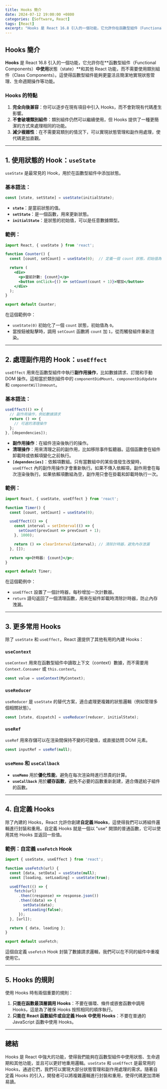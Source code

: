 ```yaml
---
title: Hooks 簡介
date: 2024-07-12 19:00:00 +0800
categories: [Software, React]
tags: [React] 
excerpt: "Hooks 是 React 16.8 引入的一個功能，它允許你在函數型組件（Functional Components）中使用狀態（state）和其他 React 功能，而不需要使用類別組件（Class Components）"
---
```


## Hooks 簡介

**Hooks** 是 React 16.8 引入的一個功能，它允許你在**函數型組件（Functional Components）**中使用**狀態（state）**和其他 React 功能，而不需要使用類別組件（Class Components）。這使得函數型組件能夠更靈活且簡潔地實現狀態管理、生命週期操作等功能。

### Hooks 的特點
1. **完全向後兼容**：你可以逐步在現有項目中引入 Hooks，而不會對現有代碼產生影響。
2. **不會破壞類別組件**：類別組件仍然可以繼續使用，但 Hooks 提供了一種更簡潔的方式來處理相同的功能。
3. **減少複雜性**：在不需要寫類別的情況下，可以實現狀態管理和副作用處理，使代碼更加直觀。

---

## 1. **使用狀態的 Hook：`useState`**

`useState` 是最常見的 Hook，用於在函數型組件中添加狀態。

### 基本語法：
```jsx
const [state, setState] = useState(initialState);
```

- **`state`**：是當前狀態的值。
- **`setState`**：是一個函數，用來更新狀態。
- **`initialState`**：是狀態的初始值，可以是任意數據類型。

### 範例：
```jsx
import React, { useState } from 'react';

function Counter() {
  const [count, setCount] = useState(0);  // 定義一個 count 狀態，初始值為 0

  return (
    <div>
      <p>當前計數: {count}</p>
      <button onClick={() => setCount(count + 1)}>增加</button>
    </div>
  );
}

export default Counter;
```

在這個範例中：
- `useState(0)` 初始化了一個 `count` 狀態，初始值為 `0`。
- 當按鈕被點擊時，調用 `setCount` 函數將 `count` 加 `1`，從而觸發組件重新渲染。

---

## 2. **處理副作用的 Hook：`useEffect`**

`useEffect` 用來在函數型組件中執行**副作用操作**，比如數據請求、訂閱和手動 DOM 操作。這相當於類別組件中的 `componentDidMount`、`componentDidUpdate` 和 `componentWillUnmount`。

### 基本語法：
```jsx
useEffect(() => {
  // 副作用操作，例如數據請求
  return () => {
    // 可選的清理操作
  };
}, [dependencies]);
```

- **副作用操作**：在組件渲染後執行的操作。
- **清理操作**：用來清理之前的副作用，比如移除事件監聽器。這個函數會在組件卸載時或依賴項變化之前執行。
- **`[dependencies]`**：依賴項數組。只有當數組中的某些值發生改變時，`useEffect` 內的副作用操作才會重新執行。如果不傳入依賴項，副作用會在每次渲染後執行。如果依賴項數組為空，副作用只會在掛載和卸載時執行一次。

### 範例：
```jsx
import React, { useState, useEffect } from 'react';

function Timer() {
  const [count, setCount] = useState(0);

  useEffect(() => {
    const interval = setInterval(() => {
      setCount(prevCount => prevCount + 1);
    }, 1000);

    return () => clearInterval(interval); // 清除計時器，避免內存泄漏
  }, []);

  return <p>計時器: {count}</p>;
}

export default Timer;
```

在這個範例中：
- `useEffect` 設置了一個計時器，每秒增加一次計數器。
- `return` 語句返回了一個清理函數，用來在組件卸載時清除計時器，防止內存洩漏。

---

## 3. **更多常用 Hooks**

除了 `useState` 和 `useEffect`，React 還提供了其他有用的內建 Hooks：

### `useContext`
`useContext` 用來在函數型組件中讀取上下文（context）數據，而不需要用 `Context.Consumer` 或 `this.context`。

```jsx
const value = useContext(MyContext);
```

### `useReducer`
`useReducer` 是 `useState` 的替代方案，適合處理更複雜的狀態邏輯（例如管理多個相關狀態）。

```jsx
const [state, dispatch] = useReducer(reducer, initialState);
```

### `useRef`
`useRef` 用來存儲可以在渲染間保持不變的可變值，或直接訪問 DOM 元素。

```jsx
const inputRef = useRef(null);
```

### `useMemo` 和 `useCallback`
- **`useMemo`** 用於**優化性能**，避免在每次渲染時進行昂貴的計算。
- **`useCallback`** 用於**緩存函數**，避免不必要的函數重新創建，適合傳遞給子組件的函數。

---

## 4. **自定義 Hooks**

除了內建的 Hooks，React 允許你創建**自定義 Hooks**，這使得我們可以將組件邏輯進行封裝和重用。自定義 Hooks 就是一個以 "use" 開頭的普通函數，它可以使用其他 Hooks 並返回一些值。

### 範例：自定義 `useFetch` Hook
```jsx
import { useState, useEffect } from 'react';

function useFetch(url) {
  const [data, setData] = useState(null);
  const [loading, setLoading] = useState(true);

  useEffect(() => {
    fetch(url)
      .then((response) => response.json())
      .then((data) => {
        setData(data);
        setLoading(false);
      });
  }, [url]);

  return { data, loading };
}

export default useFetch;
```

這個自定義 `useFetch` Hook 封裝了數據請求邏輯，我們可以在不同的組件中重複使用它。

---

## 5. **Hooks 的規則**

使用 Hooks 時有兩個重要的規則：
1. **只能在函數最頂層調用 Hooks**：不要在循環、條件或嵌套函數中調用 Hooks，這是為了確保 Hooks 按照相同的順序執行。
2. **只能在 React 函數組件或自定義 Hook 中使用 Hooks**：不要在普通的 JavaScript 函數中使用 Hooks。

---

## 總結

Hooks 是 React 中強大的功能，使得我們能夠在函數型組件中使用狀態、生命週期和其他功能，並且可以更好地重用邏輯。`useState` 和 `useEffect` 是最常用的 Hooks，通過它們，我們可以實現大部分狀態管理和副作用處理的需求。隨著自定義 Hooks 的引入，開發者可以將複雜邏輯進行封裝和重用，使得代碼更加清晰易讀。
